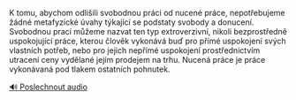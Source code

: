 
K tomu, abychom odlišili svobodnou práci od nucené práce, nepotřebujeme žádné metafyzické úvahy týkající se podstaty svobody a donucení. Svobodnou prací můžeme nazvat ten typ extroverzivní, nikoli bezprostředně uspokojující práce, kterou člověk vykonává buď pro přímé uspokojení svých vlastních potřeb, nebo pro jejich nepřímé uspokojení prostřednictvím utracení ceny vydělané jejím prodejem na trhu. Nucená práce je práce vykonávaná pod tlakem ostatních pohnutek.

[🔊 Poslechnout audio](/data/7-paragraphs/audio/chapter_115/para_008-K-tomu-abychom-odliili-svobodnou-prci-od-nucen.mp3)
